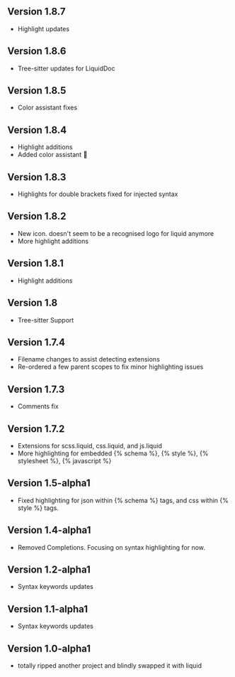 ## Version 1.8.7

- Highlight updates

## Version 1.8.6

- Tree-sitter updates for LiquidDoc

## Version 1.8.5

- Color assistant fixes

## Version 1.8.4

- Highlight additions
- Added color assistant 😬

## Version 1.8.3

- Highlights for double brackets fixed for injected syntax

## Version 1.8.2

- New icon. doesn't seem to be a recognised logo for liquid anymore
- More highlight additions

## Version 1.8.1

- Highlight additions

## Version 1.8

- Tree-sitter Support

## Version 1.7.4

- Filename changes to assist detecting extensions
- Re-ordered a few parent scopes to fix minor highlighting issues

## Version 1.7.3

- Comments fix

## Version 1.7.2

- Extensions for scss.liquid, css.liquid, and js.liquid
- More highlighting for embedded {% schema %}, {% style %}, {% stylesheet %}, {% javascript %}

## Version 1.5-alpha1

- Fixed highlighting for json within {% schema %} tags, and css within {% style %} tags.

## Version 1.4-alpha1

- Removed Completions. Focusing on syntax highlighting for now.

## Version 1.2-alpha1

- Syntax keywords updates

## Version 1.1-alpha1

- Syntax keywords updates

## Version 1.0-alpha1

- totally ripped another project and blindly swapped it with liquid
